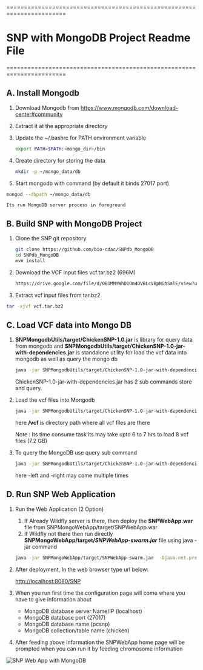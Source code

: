 =======================================================================
# SNP with MongoDB Project Readme File
=======================================================================


## A. Install Mongodb


 1. Download Mongodb from https://www.mongodb.com/download-center#community
 2. Extract it at the appropriate directory
 3. Update the ~/.bashrc for PATH environment variable
    
    ```sh
    export PATH=$PATH:<mongo_dir>/bin
    ```
 4. Create directory for storing the data
    
    ```sh
    mkdir -p ~/mongo_data/db
    ```
 5. Start mongodb with command (by default it binds 27017 port)
   
   ```sh
   mongod --dbpath ~/mongo_data/db
   ```
	Its run MongoDB server process in foreground

## B. Build SNP with MongoDB Project

 1. Clone the SNP git repository
    
    ```sh
    git clone https://github.com/bio-cdac/SNPdb_MongoDB
    cd SNPdb_MongoDB
    mvn install
    ```

 2. Download the VCF input files vcf.tar.bz2 (696M)
    
    ```sh 
    https://drive.google.com/file/d/0B1MMYWhD1Om4OVBLcVBpNGhSalE/view?usp=sharing
    ```
   
 3. Extract vcf input files from tar.bz2
   
   ```sh    
   tar -xjvf vcf.tar.bz2   
   ```
   
## C. Load VCF data into Mongo DB
 
  1. __SNPMongodbUtils/target/ChickenSNP-1.0.jar__ is library for query data from mongodb and  __SNPMongodbUtils/target/ChickenSNP-1.0-jar-with-dependencies.jar__ is standalone utility for load the vcf data into mongodb as well as query the mongo db
     
     ```sh
     java -jar SNPMongodbUtils/target/ChickenSNP-1.0-jar-with-dependencies.jar -h
     ```
     ChickenSNP-1.0-jar-with-dependencies.jar has 2 sub commands 
     store and query.
     
 2. Load the vcf files into Mongodb
 
    ```sh
    java -jar SNPMongodbUtils/target/ChickenSNP-1.0-jar-with-dependencies.jar store --host localhost --port 27017 --database pcsnp --collection chicken --inputpath /vcf 
    ```
    here __/vcf__ is directory path where all vcf files are there
    
    Note : Its time consume task its may take upto 6 to 7 hrs to load 8 vcf files (7.2 GB)
    
 3. To query the MongoDB use query sub command
	
     ```sh
     java -jar SNPMongodbUtils/target/ChickenSNP-1.0-jar-with-dependencies.jar query --host localhost --port 27017 --database pcsnp --collection chicken --chromosome 1 --start 1000  --end 100000 -left LineN -left Line6 -right LineC
    ```
 	here -left and -right may come multiple times
 
 
## D. Run SNP Web Application
 
 1. Run the Web Application (2 Option)
    1. If Already Wildfly server is there, then deploy the __SNPWebApp.war__ file from SNPMongoWebApp/target/SNPWebApp.war
    2. If Wildfly not there then run directly __SNPMongoWebApp/target/_SNPWebApp-swarm.jar___ file using java -jar command
   	 
   	 ```sh
     java -jar SNPMongoWebApp/target/SNPWebApp-swarm.jar  -Djava.net.preferIPv4Stack=true
     ```
    	
 2. After deployment, In the web browser type url below:
  
    [http://localhost:8080/SNP](http://localhost:8080/SNP)
    
	
 3. When you run first time the configuration page will come where you have to give information about 
	* MongoDB database server Name/IP (localhost)
	* MongoDB database port (27017)
	* MongoDB database name (pcsnp)
	* MongoDB collection/table name (chicken)


 4. After feeding above information the SNPWebApp home page will be prompted when you can run it by feeding chromosome information

![SNP Web App with MongoDB](https://raw.githubusercontent.com/bio-cdac/SNPdb_MongoDB/master/mongo.gif)
